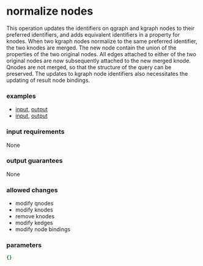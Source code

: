 # normalize nodes

This operation updates the identifiers on qgraph and kgraph nodes to their preferred identifiers, and adds equivalent identifiers in a property for knodes.  When two kgraph nodes normalize to the same  preferred identifier, the two knodes are merged.  The new node contain the union of the properties of the two original nodes.  All edges attached to either of the two original nodes are now subsequently attached to the new merged knode.  Qnodes are not merged, so that the structure of the query can be preserved.   The updates to kgraph node identifiers also necessitates the updating of result node bindings.

### examples

- [input](../examples/normalize_nodes/messages/01_prenormalized_message.json), [output](../examples/)
- [input](../examples/), [output](../examples/normalize_nodes/messages/02_postnormalized_message.json)

### input requirements

None

### output guarantees

None

### allowed changes

- modify qnodes
- modify knodes
- remove knodes
- modify kedges
- modify node bindings

### parameters

```yaml
{}
```
